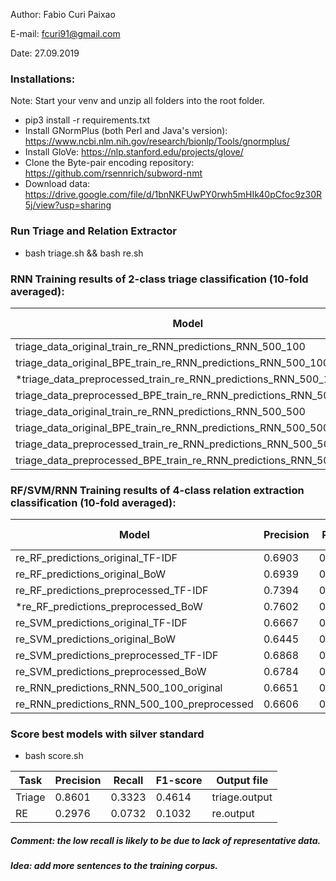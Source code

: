 Author: Fabio Curi Paixao 

E-mail: fcuri91@gmail.com

Date: 27.09.2019

### Installations:

Note: Start your venv and unzip all folders into the root folder.

* pip3 install -r requirements.txt
* Install GNormPlus (both Perl and Java's version): https://www.ncbi.nlm.nih.gov/research/bionlp/Tools/gnormplus/
* Install GloVe: https://nlp.stanford.edu/projects/glove/
* Clone the Byte-pair encoding repository: https://github.com/rsennrich/subword-nmt
* Download data: https://drive.google.com/file/d/1bnNKFUwPY0rwh5mHIk40pCfoc9z30R5j/view?usp=sharing

### Run Triage and Relation Extractor

   * bash triage.sh && bash re.sh

### RNN Training results of 2-class triage classification (10-fold averaged):

| Model  | Precision | Recall | F1-score |
| ------------- | ------------- | ------------- | ------------- |
| triage_data_original_train_re_RNN_predictions_RNN_500_100	| 0.8172	| 0.8734	| 0.8417 |
| triage_data_original_BPE_train_re_RNN_predictions_RNN_500_100 |	0.8286 |	0.8771 |	0.8473 |
| *triage_data_preprocessed_train_re_RNN_predictions_RNN_500_100 |	0.8782 |	0.8934 |	0.8848 |
| triage_data_preprocessed_BPE_train_re_RNN_predictions_RNN_500_100 |	0.8200 |	0.8751 | 0.8422 |
| triage_data_original_train_re_RNN_predictions_RNN_500_500 |	0.8389 | 0.8836 |	0.8587 |
| triage_data_original_BPE_train_re_RNN_predictions_RNN_500_500	| 0.8404 |	0.8592 |	0.8486 |
| triage_data_preprocessed_train_re_RNN_predictions_RNN_500_500	| 0.8565 |	0.8972 |	0.8713 |
| triage_data_preprocessed_BPE_train_re_RNN_predictions_RNN_500_500	| 0.8369 |	0.8713 |	0.8523 |


### RF/SVM/RNN Training results of 4-class relation extraction classification (10-fold averaged):

| Model  | Precision | Recall | F1-score |
| ------------- | ------------- | ------------- | ------------- |
| re_RF_predictions_original_TF-IDF |	0.6903 |	0.5989 |	0.6236 |
| re_RF_predictions_original_BoW |	0.6939 |	0.6024 |	0.62944 |
| re_RF_predictions_preprocessed_TF-IDF |	0.7394 |	0.5908 |	0.6298 |
| *re_RF_predictions_preprocessed_BoW |	0.7602 |	0.6271 |	0.6672 |
| re_SVM_predictions_original_TF-IDF |	0.6667 |	0.5732 |	0.6025 |
| re_SVM_predictions_original_BoW |	0.6445 |	0.6105 |	0.6240 |
| re_SVM_predictions_preprocessed_TF-IDF |	0.6868 |	0.6014 |	0.6314 |
| re_SVM_predictions_preprocessed_BoW |	0.6784 |	0.6479 |	0.6606 |
| re_RNN_predictions_RNN_500_100_original |	0.6651 |	0.6687 |	0.6615 |
| re_RNN_predictions_RNN_500_100_preprocessed |	0.6606 |	0.6565 |	0.6519 |

### Score best models with silver standard

   * bash score.sh 
   
| Task  | Precision | Recall | F1-score | Output file |
| ------------- | ------------- | ------------- | ------------- |------------- |
| Triage |	0.8601 |	0.3323 |	0.4614 | triage.output |
| RE |	0.2976 |	0.0732 |	0.1032 | re.output |

##### Comment: the low recall is likely to be due to lack of representative data. 

##### Idea: add more sentences to the training corpus.
